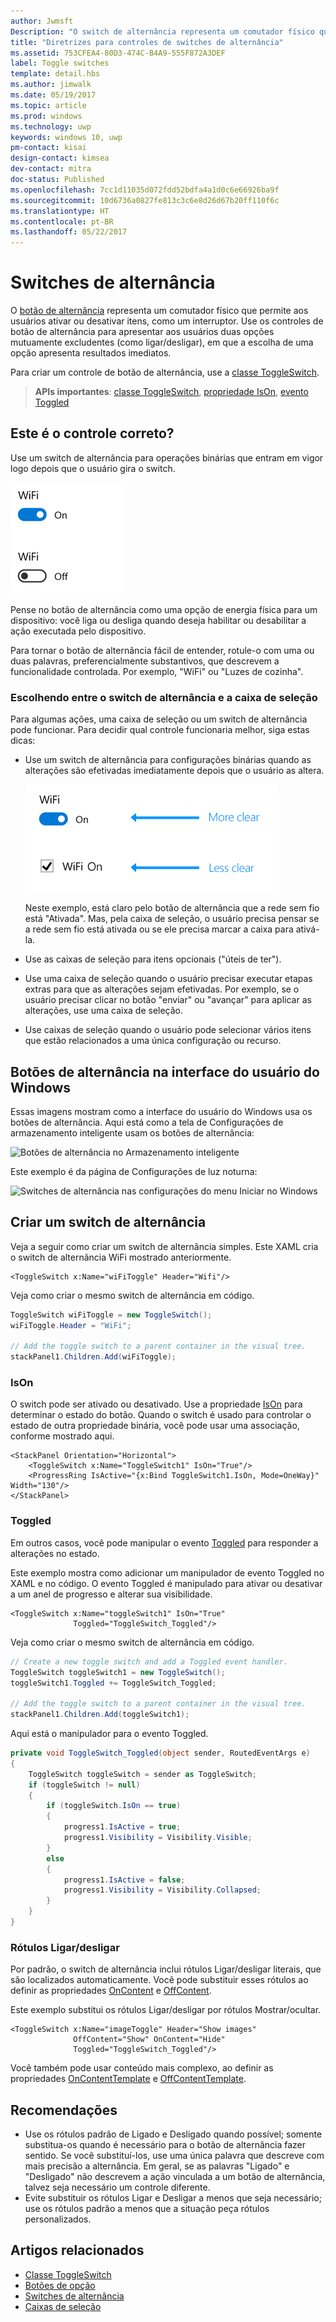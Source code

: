 ```yaml
---
author: Jwmsft
Description: "O switch de alternância representa um comutador físico que permite aos usuários ativar ou desativar itens."
title: "Diretrizes para controles de switches de alternância"
ms.assetid: 753CFEA4-80D3-474C-B4A9-555F872A3DEF
label: Toggle switches
template: detail.hbs
ms.author: jimwalk
ms.date: 05/19/2017
ms.topic: article
ms.prod: windows
ms.technology: uwp
keywords: windows 10, uwp
pm-contact: kisai
design-contact: kimsea
dev-contact: mitra
doc-status: Published
ms.openlocfilehash: 7cc1d11035d072fdd52bdfa4a1d0c6e66926ba9f
ms.sourcegitcommit: 10d6736a0827fe813c3c6e8d26d67b20ff110f6c
ms.translationtype: HT
ms.contentlocale: pt-BR
ms.lasthandoff: 05/22/2017
---
```

# <a name="toggle-switches"></a>Switches de alternância
<link rel="stylesheet" href="https://az835927.vo.msecnd.net/sites/uwp/Resources/css/custom.css">

O [botão de alternância](https://msdn.microsoft.com/library/windows/apps/windows.ui.xaml.controls.toggleswitch.aspx) representa um comutador físico que permite aos usuários ativar ou desativar itens, como um interruptor. Use os controles de botão de alternância para apresentar aos usuários duas opções mutuamente excludentes (como ligar/desligar), em que a escolha de uma opção apresenta resultados imediatos. 

Para criar um controle de botão de alternância, use a [classe ToggleSwitch](https://msdn.microsoft.com/library/windows/apps/windows.ui.xaml.controls.toggleswitch.aspx).

> **APIs importantes**: [classe ToggleSwitch](https://msdn.microsoft.com/library/windows/apps/windows.ui.xaml.controls.toggleswitch.aspx), [propriedade IsOn](https://msdn.microsoft.com/library/windows/apps/windows.ui.xaml.controls.toggleswitch.ison.aspx), [evento Toggled](https://msdn.microsoft.com/library/windows/apps/windows.ui.xaml.controls.toggleswitch.toggled.aspx)


## <a name="is-this-the-right-control"></a>Este é o controle correto?

Use um switch de alternância para operações binárias que entram em vigor logo depois que o usuário gira o switch.

![Switch de alternância de Wi-Fi, ativado e desativado](images/toggleswitches01.png)

Pense no botão de alternância como uma opção de energia física para um dispositivo: você liga ou desliga quando deseja habilitar ou desabilitar a ação executada pelo dispositivo.

Para tornar o botão de alternância fácil de entender, rotule-o com uma ou duas palavras, preferencialmente substantivos, que descrevem a funcionalidade controlada. Por exemplo, "WiFi" ou "Luzes de cozinha".  


### <a name="choosing-between-toggle-switch-and-check-box"></a>Escolhendo entre o switch de alternância e a caixa de seleção

Para algumas ações, uma caixa de seleção ou um switch de alternância pode funcionar. Para decidir qual controle funcionaria melhor, siga estas dicas:

-   Use um switch de alternância para configurações binárias quando as alterações são efetivadas imediatamente depois que o usuário as altera.

    ![Switch de alternância versus caixa de seleção](images/toggleswitches02.png)

    Neste exemplo, está claro pelo botão de alternância que a rede sem fio está "Ativada". Mas, pela caixa de seleção, o usuário precisa pensar se a rede sem fio está ativada ou se ele precisa marcar a caixa para ativá-la.

-   Use as caixas de seleção para itens opcionais ("úteis de ter"). 
-   Use uma caixa de seleção quando o usuário precisar executar etapas extras para que as alterações sejam efetivadas. Por exemplo, se o usuário precisar clicar no botão "enviar" ou "avançar" para aplicar as alterações, use uma caixa de seleção.
-   Use caixas de seleção quando o usuário pode selecionar vários itens que estão relacionados a uma única configuração ou recurso. 

## <a name="toggle-switches-in-the-the-windows-ui"></a>Botões de alternância na interface do usuário do Windows

Essas imagens mostram como a interface do usuário do Windows usa os botões de alternância. Aqui está como a tela de Configurações de armazenamento inteligente usam os botões de alternância:

![Botões de alternância no Armazenamento inteligente](images/SmartStorageToggle.png)

Este exemplo é da página de Configurações de luz noturna:

![Switches de alternância nas configurações do menu Iniciar no Windows](images/NightLightToggle.png)

## <a name="create-a-toggle-switch"></a>Criar um switch de alternância

Veja a seguir como criar um switch de alternância simples. Este XAML cria o switch de alternância WiFi mostrado anteriormente.

```xaml
<ToggleSwitch x:Name="wiFiToggle" Header="Wifi"/>
```
Veja como criar o mesmo switch de alternância em código.

```csharp
ToggleSwitch wiFiToggle = new ToggleSwitch();
wiFiToggle.Header = "WiFi";

// Add the toggle switch to a parent container in the visual tree.
stackPanel1.Children.Add(wiFiToggle);
```

### <a name="ison"></a>IsOn

O switch pode ser ativado ou desativado. Use a propriedade [IsOn](https://msdn.microsoft.com/library/windows/apps/windows.ui.xaml.controls.toggleswitch.ison.aspx) para determinar o estado do botão. Quando o switch é usado para controlar o estado de outra propriedade binária, você pode usar uma associação, conforme mostrado aqui.

```
<StackPanel Orientation="Horizontal">
    <ToggleSwitch x:Name="ToggleSwitch1" IsOn="True"/>
    <ProgressRing IsActive="{x:Bind ToggleSwitch1.IsOn, Mode=OneWay}" Width="130"/>
</StackPanel>
```

### <a name="toggled"></a>Toggled

Em outros casos, você pode manipular o evento [Toggled](https://msdn.microsoft.com/library/windows/apps/windows.ui.xaml.controls.toggleswitch.toggled.aspx) para responder a alterações no estado.

Este exemplo mostra como adicionar um manipulador de evento Toggled no XAML e no código. O evento Toggled é manipulado para ativar ou desativar a um anel de progresso e alterar sua visibilidade.

```xaml
<ToggleSwitch x:Name="toggleSwitch1" IsOn="True"
              Toggled="ToggleSwitch_Toggled"/>
```

Veja como criar o mesmo switch de alternância em código.

```csharp
// Create a new toggle switch and add a Toggled event handler.
ToggleSwitch toggleSwitch1 = new ToggleSwitch();
toggleSwitch1.Toggled += ToggleSwitch_Toggled;

// Add the toggle switch to a parent container in the visual tree.
stackPanel1.Children.Add(toggleSwitch1);
```

Aqui está o manipulador para o evento Toggled.

```csharp
private void ToggleSwitch_Toggled(object sender, RoutedEventArgs e)
{
    ToggleSwitch toggleSwitch = sender as ToggleSwitch;
    if (toggleSwitch != null)
    {
        if (toggleSwitch.IsOn == true)
        {
            progress1.IsActive = true;
            progress1.Visibility = Visibility.Visible;
        }
        else
        {
            progress1.IsActive = false;
            progress1.Visibility = Visibility.Collapsed;
        }
    }
}
```

### <a name="onoff-labels"></a>Rótulos Ligar/desligar

Por padrão, o switch de alternância inclui rótulos Ligar/desligar literais, que são localizados automaticamente. Você pode substituir esses rótulos ao definir as propriedades [OnContent](https://msdn.microsoft.com/library/windows/apps/windows.ui.xaml.controls.toggleswitch.oncontent.aspx) e [OffContent](https://msdn.microsoft.com/library/windows/apps/windows.ui.xaml.controls.toggleswitch.offcontent.aspx).

Este exemplo substitui os rótulos Ligar/desligar por rótulos Mostrar/ocultar.  

```xaml
<ToggleSwitch x:Name="imageToggle" Header="Show images"
              OffContent="Show" OnContent="Hide"
              Toggled="ToggleSwitch_Toggled"/>
```

Você também pode usar conteúdo mais complexo, ao definir as propriedades [OnContentTemplate](https://msdn.microsoft.com/library/windows/apps/windows.ui.xaml.controls.toggleswitch.oncontenttemplate.aspx) e [OffContentTemplate](https://msdn.microsoft.com/library/windows/apps/windows.ui.xaml.controls.toggleswitch.offcontenttemplate.aspx).

## <a name="recommendations"></a>Recomendações

-    Use os rótulos padrão de Ligado e Desligado quando possível; somente substitua-os quando é necessário para o botão de alternância fazer sentido. Se você substituí-los, use uma única palavra que descreve com mais precisão a alternância. Em geral, se as palavras "Ligado" e "Desligado" não descrevem a ação vinculada a um botão de alternância, talvez seja necessário um controle diferente.
-    Evite substituir os rótulos Ligar e Desligar a menos que seja necessário; use os rótulos padrão a menos que a situação peça rótulos personalizados.


## <a name="related-articles"></a>Artigos relacionados

- [Classe ToggleSwitch](https://msdn.microsoft.com/library/windows/apps/hh701411)
- [Botões de opção](radio-button.md)
- [Switches de alternância](toggles.md)
- [Caixas de seleção](checkbox.md)
